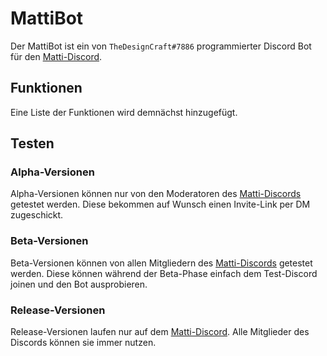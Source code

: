 # MattiBot
Der MattiBot ist ein von `TheDesignCraft#7886` programmierter Discord Bot für den [Matti-Discord](https://discord.gg/SBhtxjgt57).

## Funktionen
Eine Liste der Funktionen wird demnächst hinzugefügt.

## Testen
### Alpha-Versionen
Alpha-Versionen können nur von den Moderatoren des [Matti-Discords](https://discord.gg/SBhtxjgt57) getestet werden.
Diese bekommen auf Wunsch einen Invite-Link per DM zugeschickt.
### Beta-Versionen
Beta-Versionen können von allen Mitgliedern des [Matti-Discords](https://discord.gg/SBhtxjgt57) getestet werden.
Diese können während der Beta-Phase einfach dem Test-Discord joinen und den Bot ausprobieren.
### Release-Versionen
Release-Versionen laufen nur auf dem [Matti-Discord](https://discord.gg/SBhtxjgt57).
Alle Mitglieder des Discords können sie immer nutzen.
